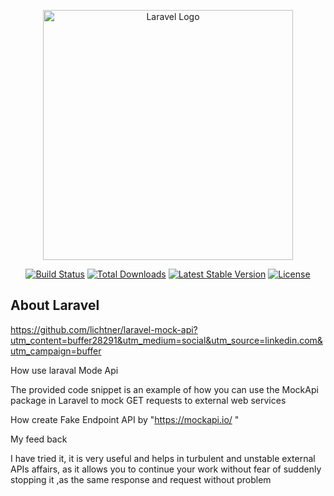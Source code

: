 <p align="center"><a href="https://laravel.com" target="_blank"><img src="https://raw.githubusercontent.com/laravel/art/master/logo-lockup/5%20SVG/2%20CMYK/1%20Full%20Color/laravel-logolockup-cmyk-red.svg" width="400" alt="Laravel Logo"></a></p>

<p align="center">
<a href="https://github.com/laravel/framework/actions"><img src="https://github.com/laravel/framework/workflows/tests/badge.svg" alt="Build Status"></a>
<a href="https://packagist.org/packages/laravel/framework"><img src="https://img.shields.io/packagist/dt/laravel/framework" alt="Total Downloads"></a>
<a href="https://packagist.org/packages/laravel/framework"><img src="https://img.shields.io/packagist/v/laravel/framework" alt="Latest Stable Version"></a>
<a href="https://packagist.org/packages/laravel/framework"><img src="https://img.shields.io/packagist/l/laravel/framework" alt="License"></a>
</p>

## About Laravel

https://github.com/lichtner/laravel-mock-api?utm_content=buffer28291&utm_medium=social&utm_source=linkedin.com&utm_campaign=buffer

How use laraval Mode Api 

The provided code snippet is an example of how you can use the MockApi package in Laravel to mock GET requests to external web services


How create Fake Endpoint API  by "https://mockapi.io/ " 


My feed back 

I have tried it, it is very useful and helps in turbulent and unstable external APIs affairs, as it allows you to continue your work without fear of suddenly stopping it ,as the same response and request without problem 







